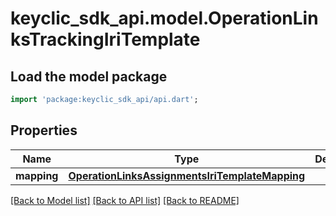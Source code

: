 # keyclic_sdk_api.model.OperationLinksTrackingIriTemplate

## Load the model package
```dart
import 'package:keyclic_sdk_api/api.dart';
```

## Properties
Name | Type | Description | Notes
------------ | ------------- | ------------- | -------------
**mapping** | [**OperationLinksAssignmentsIriTemplateMapping**](OperationLinksAssignmentsIriTemplateMapping.md) |  | [optional] 

[[Back to Model list]](../README.md#documentation-for-models) [[Back to API list]](../README.md#documentation-for-api-endpoints) [[Back to README]](../README.md)



